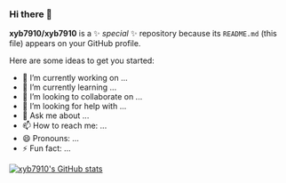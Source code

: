 ### Hi there 👋


**xyb7910/xyb7910** is a ✨ _special_ ✨ repository because its `README.md` (this file) appears on your GitHub profile.

Here are some ideas to get you started:

- 🔭 I’m currently working on ...
- 🌱 I’m currently learning ...
- 👯 I’m looking to collaborate on ...
- 🤔 I’m looking for help with ...
- 💬 Ask me about ...
- 📫 How to reach me: ...
- 😄 Pronouns: ...
- ⚡ Fun fact: ...

[![xyb7910's GitHub stats](https://github-readme-stats.vercel.app/api?username=xyb7910&show_icons=true&theme=gruvbox)](https://github.com/anuraghazra/github-readme-stats)
